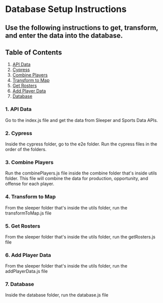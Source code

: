 # Database Setup Instructions

## Use the following instructions to get, transform, and enter the data into the database.

## Table of Contents

1. [API Data](#1-api-data)
2. [Cypress](#2-cypress)
3. [Combine Players](#3-combine-players)
4. [Transform to Map](#4-transform-to-map)
5. [Get Rosters](#5-get-rosters)
6. [Add Player Data](#6-add-player-data)
7. [Database](#7-database)

### 1. API Data

<p>Go to the index.js file and get the data from Sleeper and Sports Data APIs. </p>

### 2. Cypress

<p>Inside the cypress folder, go to the e2e folder. Run the cypress files in the order of the folders.</p>

### 3. Combine Players

<p>Run the combinePlayers.js file inside the combine folder that's inside utils folder. This file will combine the data for production, opportunity, and offense for each player.</p>

### 4. Transform to Map

<p>From the sleeper folder that's inside the utils folder, run the transformToMap.js file</p>

### 5. Get Rosters

<p>From the sleeper folder that's inside the utils folder, run the getRosters.js file</p>

### 6. Add Player Data

<p>From the sleeper folder that's inside the utils folder, run the addPlayerData.js file</p>

### 7. Database

<p>Inside the database folder, run the database.js file</p>
